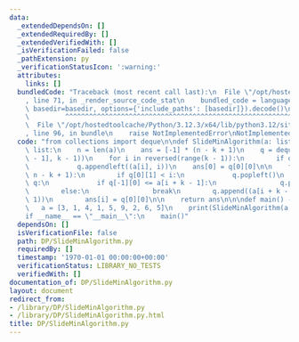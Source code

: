 ```yaml
---
data:
  _extendedDependsOn: []
  _extendedRequiredBy: []
  _extendedVerifiedWith: []
  _isVerificationFailed: false
  _pathExtension: py
  _verificationStatusIcon: ':warning:'
  attributes:
    links: []
  bundledCode: "Traceback (most recent call last):\n  File \"/opt/hostedtoolcache/Python/3.12.3/x64/lib/python3.12/site-packages/onlinejudge_verify/documentation/build.py\"\
    , line 71, in _render_source_code_stat\n    bundled_code = language.bundle(stat.path,\
    \ basedir=basedir, options={'include_paths': [basedir]}).decode()\n          \
    \         ^^^^^^^^^^^^^^^^^^^^^^^^^^^^^^^^^^^^^^^^^^^^^^^^^^^^^^^^^^^^^^^^^^^^^^^^^^^^^^^^^\n\
    \  File \"/opt/hostedtoolcache/Python/3.12.3/x64/lib/python3.12/site-packages/onlinejudge_verify/languages/python.py\"\
    , line 96, in bundle\n    raise NotImplementedError\nNotImplementedError\n"
  code: "from collections import deque\n\ndef SlideMinAlgorithm(a: list, k: int) ->\
    \ list:\n    n = len(a)\n    ans = [-1] * (n - k + 1)\n    q = deque()\n    q.append((a[k\
    \ - 1], k - 1))\n    for i in reversed(range(k - 1)):\n        if q[0][0] < a[i]:\n\
    \            q.appendleft((a[i], i))\n    ans[0] = q[0][0]\n\n    for i in range(1,\
    \ n - k + 1):\n        if q[0][1] < i:\n            q.popleft()\n        while\
    \ q:\n            if q[-1][0] <= a[i + k - 1]:\n                q.pop()\n    \
    \        else:\n                break\n        q.append((a[i + k - 1], i + k -\
    \ 1))\n        ans[i] = q[0][0]\n\n    return ans\n\n\ndef main() -> None:\n \
    \   a = [3, 1, 4, 1, 5, 9, 2, 6, 5]\n    print(SlideMinAlgorithm(a, 4))\n\n\n\
    if __name__ == \"__main__\":\n    main()"
  dependsOn: []
  isVerificationFile: false
  path: DP/SlideMinAlgorithm.py
  requiredBy: []
  timestamp: '1970-01-01 00:00:00+00:00'
  verificationStatus: LIBRARY_NO_TESTS
  verifiedWith: []
documentation_of: DP/SlideMinAlgorithm.py
layout: document
redirect_from:
- /library/DP/SlideMinAlgorithm.py
- /library/DP/SlideMinAlgorithm.py.html
title: DP/SlideMinAlgorithm.py
---
```


